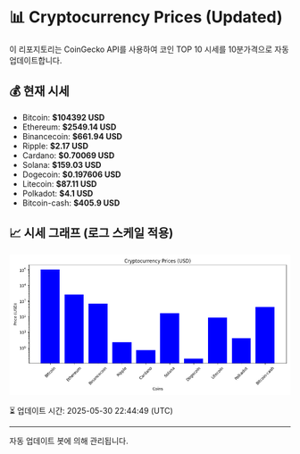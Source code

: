 
# 📊 Cryptocurrency Prices (Updated)

이 리포지토리는 CoinGecko API를 사용하여 코인 TOP 10 시세를 10분가격으로 자동 업데이트합니다.

## 💰 현재 시세
- Bitcoin: **$104392 USD**
- Ethereum: **$2549.14 USD**
- Binancecoin: **$661.94 USD**
- Ripple: **$2.17 USD**
- Cardano: **$0.70069 USD**
- Solana: **$159.03 USD**
- Dogecoin: **$0.197606 USD**
- Litecoin: **$87.11 USD**
- Polkadot: **$4.1 USD**
- Bitcoin-cash: **$405.9 USD**

## 📈 시세 그래프 (로그 스케일 적용)
![Crypto Prices](crypto_prices.png)

⏳ 업데이트 시간: 2025-05-30 22:44:49 (UTC)

---
자동 업데이트 봇에 의해 관리됩니다.
